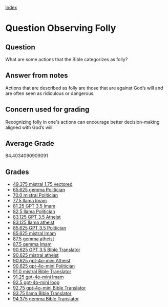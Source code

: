 
[Index](../../index.md)
# Question Observing Folly
## Question
What are some actions that the Bible categorizes as folly?

## Answer from notes
Actions that are described as folly are those that are against God’s will and are often seen as ridiculous or dangerous.

## Concern used for grading
Recognizing folly in one's actions can encourage better decision-making aligned with God’s will.

## Average Grade
84.4034090909091

## Grades
 * [49.375 mistral 1.75 vectored](../answers/mistral_1.75_vectored/Observing_Folly.md)
 * [65.625 gemma Politician](../answers/gemma_Politician/Observing_Folly.md)
 * [70.0 mistral Politician](../answers/mistral_Politician/Observing_Folly.md)
 * [77.5 llama Imam](../answers/llama_Imam/Observing_Folly.md)
 * [81.25 GPT 3.5 Imam](../answers/GPT_3.5_Imam/Observing_Folly.md)
 * [82.5 llama Politician](../answers/llama_Politician/Observing_Folly.md)
 * [83.125 GPT 3.5 Atheist](../answers/GPT_3.5_Atheist/Observing_Folly.md)
 * [83.125 llama atheist](../answers/llama_atheist/Observing_Folly.md)
 * [85.625 GPT 3.5 Politician](../answers/GPT_3.5_Politician/Observing_Folly.md)
 * [85.625 mistral Imam](../answers/mistral_Imam/Observing_Folly.md)
 * [87.5 gemma atheist](../answers/gemma_atheist/Observing_Folly.md)
 * [87.5 gemma Imam](../answers/gemma_Imam/Observing_Folly.md)
 * [90.625 GPT 3.5 Bible Translator](../answers/GPT_3.5_Bible_Translator/Observing_Folly.md)
 * [90.625 mistral atheist](../answers/mistral_atheist/Observing_Folly.md)
 * [90.625 gpt-4o-mini Atheist](../answers/gpt-4o-mini_Atheist/Observing_Folly.md)
 * [90.625 gpt-4o-mini Politician](../answers/gpt-4o-mini_Politician/Observing_Folly.md)
 * [91.0 mistral Bible Translator](../answers/mistral_Bible_Translator/Observing_Folly.md)
 * [91.25 gpt-4o-mini Imam](../answers/gpt-4o-mini_Imam/Observing_Folly.md)
 * [92.5 gpt-4o-mini loop](../answers/gpt-4o-mini_loop/Observing_Folly.md)
 * [92.75 gpt-4o-mini Bible Translator](../answers/gpt-4o-mini_Bible_Translator/Observing_Folly.md)
 * [93.75 llama Bible Translator](../answers/llama_Bible_Translator/Observing_Folly.md)
 * [94.375 gemma Bible Translator](../answers/gemma_Bible_Translator/Observing_Folly.md)
